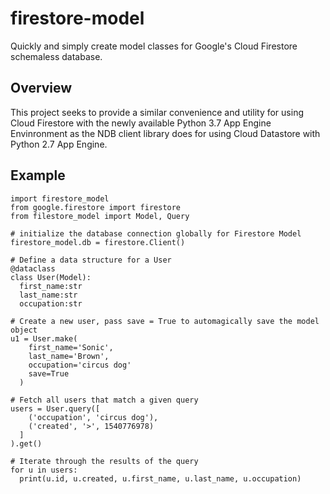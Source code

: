 # firestore-model

Quickly and simply create model classes for Google's Cloud Firestore schemaless database. 


## Overview
This project seeks to provide a similar convenience and utility for using Cloud Firestore with the newly available Python 3.7 App Engine Envinronment as the NDB client library does for using Cloud Datastore with Python 2.7 App Engine.

## Example

```
import firestore_model
from google.firestore import firestore
from filestore_model import Model, Query

# initialize the database connection globally for Firestore Model 
firestore_model.db = firestore.Client()

# Define a data structure for a User
@dataclass
class User(Model):
  first_name:str
  last_name:str
  occupation:str

# Create a new user, pass save = True to automagically save the model object
u1 = User.make(
    first_name='Sonic',
    last_name='Brown',
    occupation='circus dog'
    save=True
  )

# Fetch all users that match a given query
users = User.query([
    ('occupation', 'circus dog'), 
    ('created', '>', 1540776978)
  ]
).get()

# Iterate through the results of the query
for u in users:
  print(u.id, u.created, u.first_name, u.last_name, u.occupation)
```

